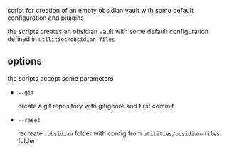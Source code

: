 script for creation of an empty obsidian vault with some default configuration and pluigins

the scripts creates an obsidian vault with some default configuration defined in `utilities/obsidian-files` 

## options

the scripts accept some parameters 

- `--git`
	
	create a git repository with gitignore and first commit

- `--reset`
	
	recreate `.obsidian` folder with config from `utilities/obsidian-files` folder 
